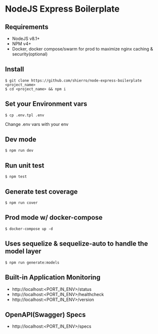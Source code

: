 # NodeJS Express Boilerplate

## Requirements
 - NodeJS v8.1+
 - NPM v4+
 - Docker, docker compose/swarm for prod to maximize nginx caching & security(optional)

## Install
```
$ git clone https://github.com/shierro/node-express-boilerplate <project_name>
$ cd <project_name> && npm i
```

## Set your Environment vars
```
$ cp .env.tpl .env
```
Change .env vars with your env

## Dev mode
```
$ npm run dev
```

## Run unit test
```
$ npm test
```

## Generate test coverage
```
$ npm run cover
```

## Prod mode w/ docker-compose
```
$ docker-compose up -d
```

## Uses sequelize & sequelize-auto to handle the model layer
```
$ npm run generate:models
```

## Built-in Application Monitoring
  - http://localhost:<PORT_IN_ENV>/status
  - http://localhost:<PORT_IN_ENV>/healthcheck
  - http://localhost:<PORT_IN_ENV>/version

## OpenAPI(Swagger) Specs
-  http://localhost:<PORT_IN_ENV>/specs
